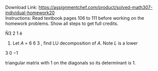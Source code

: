 Download Link: https://assignmentchef.com/product/solved-math307-individual-homework20
<br>
Instructions: Read textbook pages 106 to 111 before working on the homework problems. Show all steps to get full credits.

Ñ3 2 1 é

<ol>

 <li>Let <em>A </em>= 6 6 3 , find LU decomposition of <em>A</em>. Note <em>L </em>is a lower</li>

</ol>

3 0 −1

triangular matrix with 1 on the diagonals so its determinant is 1.